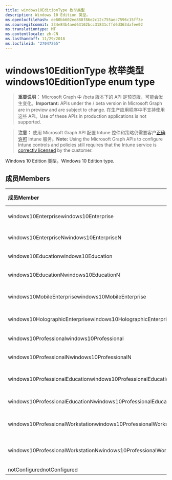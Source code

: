 ```yaml
---
title: windows10EditionType 枚举类型
description: Windows 10 Edition 类型。
ms.openlocfilehash: ee80bb602ee888f86e2c12c755aec7596c15ff3e
ms.sourcegitcommit: 334e84b4aed63162bcc31831cffd6d363dafee02
ms.translationtype: MT
ms.contentlocale: zh-CN
ms.lasthandoff: 11/29/2018
ms.locfileid: "27047265"
---
```

# <a name="windows10editiontype-enum-type"></a><span data-ttu-id="39d03-103">windows10EditionType 枚举类型</span><span class="sxs-lookup"><span data-stu-id="39d03-103">windows10EditionType enum type</span></span>

> <span data-ttu-id="39d03-104">**重要说明：** Microsoft Graph 中 /beta 版本下的 API 是预览版，可能会发生变化。</span><span class="sxs-lookup"><span data-stu-id="39d03-104">**Important:** APIs under the / beta version in Microsoft Graph are in preview and are subject to change.</span></span> <span data-ttu-id="39d03-105">在生产应用程序中不支持使用这些 API。</span><span class="sxs-lookup"><span data-stu-id="39d03-105">Use of these APIs in production applications is not supported.</span></span>

> <span data-ttu-id="39d03-106">**注意：** 使用 Microsoft Graph API 配置 Intune 控件和策略仍需要客户[正确许可](https://go.microsoft.com/fwlink/?linkid=839381) Intune 服务。</span><span class="sxs-lookup"><span data-stu-id="39d03-106">**Note:** Using the Microsoft Graph APIs to configure Intune controls and policies still requires that the Intune service is [correctly licensed](https://go.microsoft.com/fwlink/?linkid=839381) by the customer.</span></span>

<span data-ttu-id="39d03-107">Windows 10 Edition 类型。</span><span class="sxs-lookup"><span data-stu-id="39d03-107">Windows 10 Edition type.</span></span>
## <a name="members"></a><span data-ttu-id="39d03-108">成员</span><span class="sxs-lookup"><span data-stu-id="39d03-108">Members</span></span>
|<span data-ttu-id="39d03-109">成员</span><span class="sxs-lookup"><span data-stu-id="39d03-109">Member</span></span>|<span data-ttu-id="39d03-110">值</span><span class="sxs-lookup"><span data-stu-id="39d03-110">Value</span></span>|<span data-ttu-id="39d03-111">说明</span><span class="sxs-lookup"><span data-stu-id="39d03-111">Description</span></span>|
|:---|:---|:---|
|<span data-ttu-id="39d03-112">windows10Enterprise</span><span class="sxs-lookup"><span data-stu-id="39d03-112">windows10Enterprise</span></span>|<span data-ttu-id="39d03-113">0</span><span class="sxs-lookup"><span data-stu-id="39d03-113">0</span></span>|<span data-ttu-id="39d03-114">Windows 10 Enterprise</span><span class="sxs-lookup"><span data-stu-id="39d03-114">Windows 10 Enterprise</span></span>|
|<span data-ttu-id="39d03-115">windows10EnterpriseN</span><span class="sxs-lookup"><span data-stu-id="39d03-115">windows10EnterpriseN</span></span>|<span data-ttu-id="39d03-116">1</span><span class="sxs-lookup"><span data-stu-id="39d03-116">1</span></span>|<span data-ttu-id="39d03-117">Windows 10 EnterpriseN</span><span class="sxs-lookup"><span data-stu-id="39d03-117">Windows 10 EnterpriseN</span></span>|
|<span data-ttu-id="39d03-118">windows10Education</span><span class="sxs-lookup"><span data-stu-id="39d03-118">windows10Education</span></span>|<span data-ttu-id="39d03-119">2</span><span class="sxs-lookup"><span data-stu-id="39d03-119">2</span></span>|<span data-ttu-id="39d03-120">Windows 10 教育</span><span class="sxs-lookup"><span data-stu-id="39d03-120">Windows 10 Education</span></span>|
|<span data-ttu-id="39d03-121">windows10EducationN</span><span class="sxs-lookup"><span data-stu-id="39d03-121">windows10EducationN</span></span>|<span data-ttu-id="39d03-122">3</span><span class="sxs-lookup"><span data-stu-id="39d03-122">3</span></span>|<span data-ttu-id="39d03-123">Windows 10 EducationN</span><span class="sxs-lookup"><span data-stu-id="39d03-123">Windows 10 EducationN</span></span>|
|<span data-ttu-id="39d03-124">windows10MobileEnterprise</span><span class="sxs-lookup"><span data-stu-id="39d03-124">windows10MobileEnterprise</span></span>|<span data-ttu-id="39d03-125">4</span><span class="sxs-lookup"><span data-stu-id="39d03-125">4</span></span>|<span data-ttu-id="39d03-126">Windows 10 移动企业</span><span class="sxs-lookup"><span data-stu-id="39d03-126">Windows 10 Mobile Enterprise</span></span>|
|<span data-ttu-id="39d03-127">windows10HolographicEnterprise</span><span class="sxs-lookup"><span data-stu-id="39d03-127">windows10HolographicEnterprise</span></span>|<span data-ttu-id="39d03-128">5</span><span class="sxs-lookup"><span data-stu-id="39d03-128">5</span></span>|<span data-ttu-id="39d03-129">Windows 10 全息 Enterprise</span><span class="sxs-lookup"><span data-stu-id="39d03-129">Windows 10 Holographic Enterprise</span></span>|
|<span data-ttu-id="39d03-130">windows10Professional</span><span class="sxs-lookup"><span data-stu-id="39d03-130">windows10Professional</span></span>|<span data-ttu-id="39d03-131">6</span><span class="sxs-lookup"><span data-stu-id="39d03-131">6</span></span>|<span data-ttu-id="39d03-132">Windows 10 专业版</span><span class="sxs-lookup"><span data-stu-id="39d03-132">Windows 10 Professional</span></span>|
|<span data-ttu-id="39d03-133">windows10ProfessionalN</span><span class="sxs-lookup"><span data-stu-id="39d03-133">windows10ProfessionalN</span></span>|<span data-ttu-id="39d03-134">7</span><span class="sxs-lookup"><span data-stu-id="39d03-134">7</span></span>|<span data-ttu-id="39d03-135">Windows 10 ProfessionalN</span><span class="sxs-lookup"><span data-stu-id="39d03-135">Windows 10 ProfessionalN</span></span>|
|<span data-ttu-id="39d03-136">windows10ProfessionalEducation</span><span class="sxs-lookup"><span data-stu-id="39d03-136">windows10ProfessionalEducation</span></span>|<span data-ttu-id="39d03-137">8</span><span class="sxs-lookup"><span data-stu-id="39d03-137">8</span></span>|<span data-ttu-id="39d03-138">Windows 10 专业培训</span><span class="sxs-lookup"><span data-stu-id="39d03-138">Windows 10 Professional Education</span></span>|
|<span data-ttu-id="39d03-139">windows10ProfessionalEducationN</span><span class="sxs-lookup"><span data-stu-id="39d03-139">windows10ProfessionalEducationN</span></span>|<span data-ttu-id="39d03-140">9</span><span class="sxs-lookup"><span data-stu-id="39d03-140">9</span></span>|<span data-ttu-id="39d03-141">Windows 10 专业 EducationN</span><span class="sxs-lookup"><span data-stu-id="39d03-141">Windows 10 Professional EducationN</span></span>|
|<span data-ttu-id="39d03-142">windows10ProfessionalWorkstation</span><span class="sxs-lookup"><span data-stu-id="39d03-142">windows10ProfessionalWorkstation</span></span>|<span data-ttu-id="39d03-143">10</span><span class="sxs-lookup"><span data-stu-id="39d03-143">10</span></span>|<span data-ttu-id="39d03-144">工作站的 Windows 10 Professional</span><span class="sxs-lookup"><span data-stu-id="39d03-144">Windows 10 Professional for Workstations</span></span>|
|<span data-ttu-id="39d03-145">windows10ProfessionalWorkstationN</span><span class="sxs-lookup"><span data-stu-id="39d03-145">windows10ProfessionalWorkstationN</span></span>|<span data-ttu-id="39d03-146">11</span><span class="sxs-lookup"><span data-stu-id="39d03-146">11</span></span>|<span data-ttu-id="39d03-147">对于工作站 N Windows 10 专业版</span><span class="sxs-lookup"><span data-stu-id="39d03-147">Windows 10 Professional for Workstations N</span></span>|
|<span data-ttu-id="39d03-148">notConfigured</span><span class="sxs-lookup"><span data-stu-id="39d03-148">notConfigured</span></span>|<span data-ttu-id="39d03-149">12</span><span class="sxs-lookup"><span data-stu-id="39d03-149">12</span></span>|<span data-ttu-id="39d03-150">NotConfigured</span><span class="sxs-lookup"><span data-stu-id="39d03-150">NotConfigured</span></span>|





